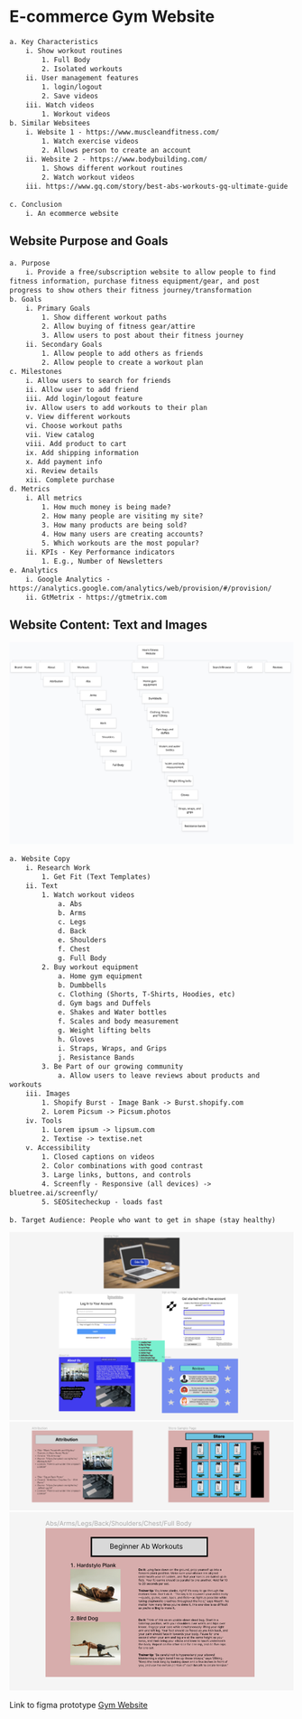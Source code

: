 # E-commerce Gym Website
	a. Key Characteristics
		i. Show workout routines
			1. Full Body
			2. Isolated workouts
		ii. User management features
			1. login/logout
			2. Save videos
		iii. Watch videos
			1. Workout videos
	b. Similar Websitees
		i. Website 1 - https://www.muscleandfitness.com/
			1. Watch exercise videos
			2. Allows person to create an account
		ii. Website 2 - https://www.bodybuilding.com/
			1. Shows different workout routines
			2. Watch workout videos
		iii. https://www.gq.com/story/best-abs-workouts-gq-ultimate-guide

	c. Conclusion
		i. An ecommerce website
## Website Purpose and Goals
	a. Purpose
		i. Provide a free/subscription website to allow people to find fitness information, purchase fitness equipment/gear, and post progress to show others their fitness journey/transformation
	b. Goals	
		i. Primary Goals
			1. Show different workout paths
			2. Allow buying of fitness gear/attire
			3. Allow users to post about their fitness journey
		ii. Secondary Goals
			1. Allow people to add others as friends
			2. Allow people to create a workout plan
	c. Milestones
		i. Allow users to search for friends
		ii. Allow user to add friend
		iii. Add login/logout feature
		iv. Allow users to add workouts to their plan
		v. View different workouts
		vi. Choose workout paths
		vii. View catalog
		viii. Add product to cart
		ix. Add shipping information
		x. Add payment info
		xi. Review details
		xii. Complete purchase
	d. Metrics
		i. All metrics
			1. How much money is being made?
			2. How many people are visiting my site?
			3. How many products are being sold?
			4. How many users are creating accounts?
			5. Which workouts are the most popular?
		ii. KPIs - Key Performance indicators
			1. E.g., Number of Newsletters
	e. Analytics
		i. Google Analytics - https://analytics.google.com/analytics/web/provision/#/provision/
		ii. GtMetrix - https://gtmetrix.com
## Website Content: Text and Images
![E-Commerce Gym Website Site Map](https://github.com/Shehu-Muhammad/Module2-Planning/blob/3fdc95a779cb5e780a964294470e56bee17ed15a/Screen%20Shot%202022-06-15%20at%2011.25.25%20AM.png "E-Commerce Gym Website Site Map")

	a. Website Copy
		i. Research Work
			1. Get Fit (Text Templates)
		ii. Text
			1. Watch workout videos 
				a. Abs
				b. Arms
				c. Legs
				d. Back
				e. Shoulders
				f. Chest
				g. Full Body
			2. Buy workout equipment
				a. Home gym equipment
				b. Dumbbells
				c. Clothing (Shorts, T-Shirts, Hoodies, etc)
				d. Gym bags and Duffels
				e. Shakes and Water bottles
				f. Scales and body measurement
				g. Weight lifting belts
				h. Gloves
				i. Straps, Wraps, and Grips
				j. Resistance Bands
			3. Be Part of our growing community
				a. Allow users to leave reviews about products and workouts
		iii. Images
			1. Shopify Burst - Image Bank -> Burst.shopify.com
			2. Lorem Picsum -> Picsum.photos
		iv. Tools
			1. Lorem ipsum -> lipsum.com
			2. Textise -> textise.net
		v. Accessibility
			1. Closed captions on videos
			2. Color combinations with good contrast
			3. Large links, buttons, and controls
			4. Screenfly - Responsive (all devices) -> bluetree.ai/screenfly/
			5. SEOSitecheckup - loads fast
			
	b. Target Audience: People who want to get in shape (stay healthy)

			
![top of the figma](https://github.com/Shehu-Muhammad/Module2-Planning/blob/b71f6939cb585234d6811883bceea65abac5db27/images/top.png)
![middle of the figma](https://github.com/Shehu-Muhammad/Module2-Planning/blob/b71f6939cb585234d6811883bceea65abac5db27/images/middle.png)
![bottom of the figma](https://github.com/Shehu-Muhammad/Module2-Planning/blob/b71f6939cb585234d6811883bceea65abac5db27/images/bottom.png)

Link to figma prototype 
[Gym Website](https://www.figma.com/file/ZgzaY6MgM6yQNnKvTIOCbN/Gym-Website?node-id=0%3A1)
	
